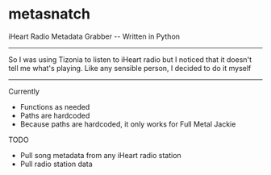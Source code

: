 # metasnatch
iHeart Radio Metadata Grabber
-- Written in Python

-----------------------------

So I was using Tizonia to listen to iHeart radio
but I noticed that it doesn't tell me what's playing.
Like any sensible person, I decided to do it myself

-----------------------------

Currently
- Functions as needed
- Paths are hardcoded
- Because paths are hardcoded, it only works for Full Metal Jackie

TODO
- Pull song metadata from any iHeart radio station
- Pull radio station data
